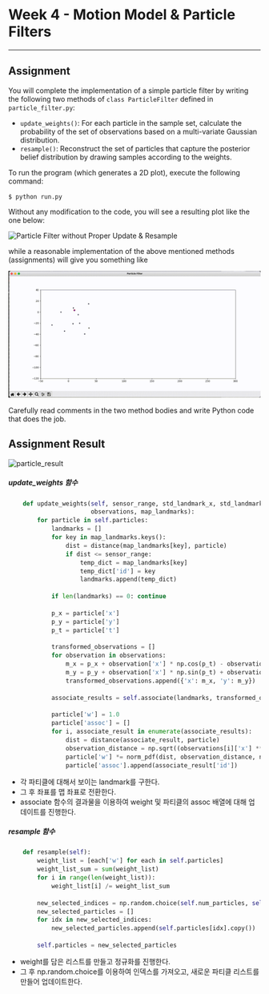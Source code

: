 # Week 4 - Motion Model & Particle Filters

---

[//]: # "Image References"
[empty-update]: ./empty-update.gif
[example]: ./example.gif

## Assignment

You will complete the implementation of a simple particle filter by writing the following two methods of `class ParticleFilter` defined in `particle_filter.py`:

* `update_weights()`: For each particle in the sample set, calculate the probability of the set of observations based on a multi-variate Gaussian distribution.
* `resample()`: Reconstruct the set of particles that capture the posterior belief distribution by drawing samples according to the weights.

To run the program (which generates a 2D plot), execute the following command:

```
$ python run.py
```

Without any modification to the code, you will see a resulting plot like the one below:

![Particle Filter without Proper Update & Resample][empty-update]

while a reasonable implementation of the above mentioned methods (assignments) will give you something like

![Particle Filter Example][example]

Carefully read comments in the two method bodies and write Python code that does the job.



## Assignment Result

![particle_result](https://user-images.githubusercontent.com/13490996/115034435-7666c980-9f06-11eb-94ba-c25428171524.gif)

##### update_weights 함수

```python
    def update_weights(self, sensor_range, std_landmark_x, std_landmark_y,
                       observations, map_landmarks):
        for particle in self.particles:
            landmarks = []
            for key in map_landmarks.keys():
                dist = distance(map_landmarks[key], particle)
                if dist <= sensor_range:
                    temp_dict = map_landmarks[key]
                    temp_dict['id'] = key
                    landmarks.append(temp_dict)

            if len(landmarks) == 0: continue

            p_x = particle['x']
            p_y = particle['y']
            p_t = particle['t']

            transformed_observations = []
            for observation in observations:
                m_x = p_x + observation['x'] * np.cos(p_t) - observation['y'] * np.sin(p_t)
                m_y = p_y + observation['x'] * np.sin(p_t) + observation['y'] * np.cos(p_t)
                transformed_observations.append({'x': m_x, 'y': m_y})

            associate_results = self.associate(landmarks, transformed_observations)

            particle['w'] = 1.0
            particle['assoc'] = []
            for i, associate_result in enumerate(associate_results):
                dist = distance(associate_result, particle)
                observation_distance = np.sqrt((observations[i]['x'] ** 2 + observations[i]['y'] ** 2))
                particle['w'] *= norm_pdf(dist, observation_distance, np.sqrt(std_landmark_x ** 2 + std_landmark_y ** 2)) + 1e-9
                particle['assoc'].append(associate_result['id'])
```

- 각 파티클에 대해서 보이는 landmark를 구한다.
- 그 후 좌표를 맵 좌표로 전환한다.
- associate 함수의 결과물을 이용하여 weight 및 파티클의 assoc 배열에 대해 업데이트를 진행한다. 



##### resample 함수

```python
    def resample(self):
        weight_list = [each['w'] for each in self.particles]
        weight_list_sum = sum(weight_list)
        for i in range(len(weight_list)):
            weight_list[i] /= weight_list_sum

        new_selected_indices = np.random.choice(self.num_particles, self.num_particles, p=weight_list)
        new_selected_particles = []
        for idx in new_selected_indices:
            new_selected_particles.append(self.particles[idx].copy())
        
        self.particles = new_selected_particles
```

- weight를 담은 리스트를 만들고 정규화를 진행한다. 
- 그 후 np.random.choice를 이용하여 인덱스를 가져오고, 새로운 파티클 리스트를 만들어 업데이트한다.